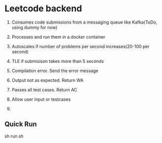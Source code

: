 # Leetcode backend

1. Consumes code submissions from a messaging queue like Kafka(ToDo, using dummy for now)
2. Processes and run them in a docker container
3. Autoscales if number of problems per second increases(20-100 per second)

1. TLE if submisison takes more than 5 seconds
2. Compilation error. Send the error message
3. Output not as expected. Return WA
4. Passes all test cases. Return AC

1. Allow user input or testcases
2. 

## Quick Run
sh run.sh